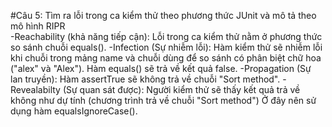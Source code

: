 #Câu 5: Tìm ra lỗi trong ca kiểm thử theo phương thức JUnit và mô tả theo mô hình RIPR<br/>
-Reachability (khả năng tiếp cận): Lỗi trong ca kiểm thử nằm ở phương thức so sánh chuỗi equals().
-Infection (Sự nhiễm lỗi): Hàm kiểm thử sẽ nhiễm lỗi khi chuỗi trong mảng name và chuỗi dùng để so sánh có phân biệt chữ hoa ("alex" và "Alex"). Hàm equals() sẽ trả về kết quả false.
-Propagation (Sự lan truyền): Hàm assertTrue sẽ không trả về chuỗi "Sort method".
-Revealabilty (Sự quan sát được): Người kiểm thử sẽ thấy kết quả trả về không như dự tính (chương trình trả về chuỗi "Sort method")
Ở đây nên sử dụng hàm equalsIgnoreCase().<br/>